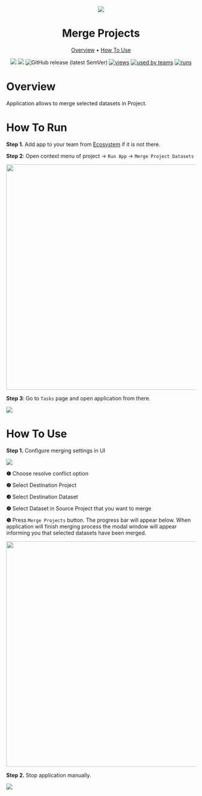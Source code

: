 <div align="center" markdown>
<img src="https://i.imgur.com/lKP8ywE.png"/>

# Merge Projects

<p align="center">
  <a href="#Overview">Overview</a> •
  <a href="#How-To-Use">How To Use</a>
</p>


[![](https://img.shields.io/badge/supervisely-ecosystem-brightgreen)](https://ecosystem.supervise.ly/apps/supervisely-ecosystem/merge-project-datasets)
[![](https://img.shields.io/badge/slack-chat-green.svg?logo=slack)](https://supervise.ly/slack)
![GitHub release (latest SemVer)](https://img.shields.io/github/v/release/supervisely-ecosystem/merge-project-datasets)
[![views](https://app.supervise.ly/public/api/v3/ecosystem.counters?repo=supervisely-ecosystem/merge-project-datasets&counter=views&label=views)](https://supervise.ly)
[![used by teams](https://app.supervise.ly/public/api/v3/ecosystem.counters?repo=supervisely-ecosystem/merge-project-datasets&counter=downloads&label=used%20by%20teams)](https://supervise.ly)
[![runs](https://app.supervise.ly/public/api/v3/ecosystem.counters?repo=supervisely-ecosystem/merge-project-datasets&counter=runs&label=runs)](https://supervise.ly)

</div>

# Overview

Application allows to merge selected datasets in Project. 

# How To Run

**Step 1.** Add app to your team from [Ecosystem](https://ecosystem.supervise.ly/apps/merge-project-datasets) if it is not there.

**Step 2**: Open context menu of project -> `Run App` -> `Merge Project Datasets`

<img src="https://i.imgur.com/6ecS2ec.png"  width="600px"/>

**Step 3**: Go to `Tasks` page and open application from there.

<img src="https://i.imgur.com/U1kaHGb.png"/>

# How To Use


**Step 1.** Configure merging settings in UI 

<img src="https://i.imgur.com/Z9VbZRT.png" />

**❶** Choose resolve conflict option

**❷** Select Destination Project

**❸** Select Destination Dataset

**❹** Select Dataset in Source Project that you want to merge

**❺** Press `Merge Projects` button. The progress bar will appear below. 
When application will finish merging process the modal window will appear informing you that selected datasets have been merged.
   
<img src="https://i.imgur.com/Mk68jKn.png" width="600px"/>

**Step 2.** Stop application manually.

<img src="https://i.imgur.com/36yQ86G.png" />
